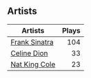 ## Artists
Artists | Plays 
----- | -----: 
[Frank Sinatra](/artists/frank-sinatra-739) | 104
[Celine Dion](/artists/celine-dion-39068) | 33
[Nat King Cole](/artists/nat-king-cole-3428) | 23

